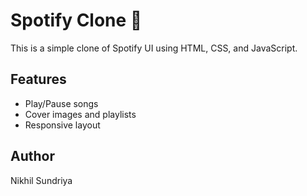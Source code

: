 # Spotify Clone 🎵

This is a simple clone of Spotify UI using HTML, CSS, and JavaScript.

## Features
- Play/Pause songs
- Cover images and playlists
- Responsive layout

## Author
Nikhil Sundriya
